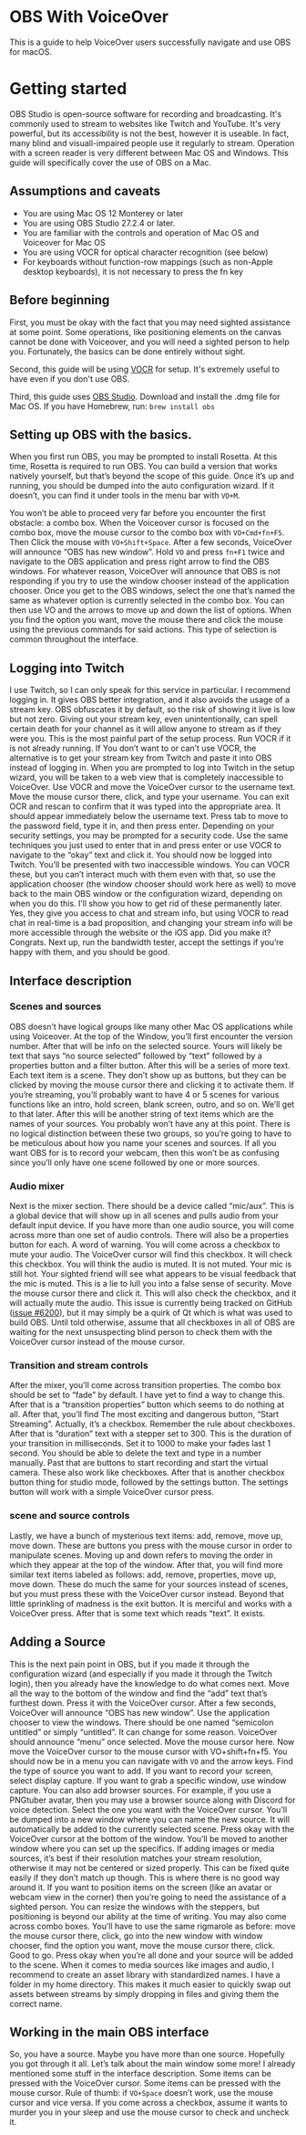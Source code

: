 # OBS With VoiceOver

This is a guide to help VoiceOver users successfully navigate and use OBS for macOS.

# Getting started

OBS Studio is open-source software for recording and broadcasting. It's commonly used to stream to websites like Twitch and YouTube. It's very powerful, but its accessibility is not the best, however it is useable. In fact, many blind and visuall-impaired people use it regularly to stream. Operation with a screen reader is very different between Mac OS and Windows. This guide will specifically cover the use of OBS on a Mac.

## Assumptions and caveats

- You are using Mac OS 12 Monterey or later
- You are using OBS Studio 27.2.4 or later. 
- You are familiar with the controls and operation of Mac OS and Voiceover for Mac OS
- You are using VOCR for optical character recognition (see below)
- For keyboards without function-row mappings (such as non-Apple desktop keyboards), it is not necessary to press the fn key

## Before beginning

First, you must be okay with the fact that you may need sighted assistance at some point. Some operations, like positioning elements on the canvas cannot be done with Voiceover, and you will need a sighted person to help you. Fortunately, the basics can be done entirely without sight.

Second, this guide will be using [VOCR](https://github.com/chigkim/vocr) for setup. It's extremely useful to have even if you don't use OBS.

Third, this guide uses [OBS Studio](https://obsproject.com/). Download and install the .dmg file for Mac OS. If you have Homebrew, run: `brew install obs`

## Setting up OBS with the basics.

When you first run OBS, you may be prompted to install Rosetta. At this time, Rosetta is required to run OBS. You can build a version that works natively yourself, but that’s beyond the scope of this guide. Once it’s up and running, you should be dumped into the auto configuration wizard. If it doesn’t, you can find it under tools in the menu bar with `VO+M`.

You won’t be able to proceed very far before you encounter the first obstacle: a combo box. When the Voiceover cursor is focused on the combo box, move the mouse cursor to the combo box with `VO+Cmd+fn+F5`. Then Click the mouse with `VO+Shift+Space`. After a few seconds, VoiceOver will announce “OBS has new window”. Hold `VO` and press `fn+F1` twice and navigate to the OBS application and press right arrow to find the OBS windows. For whatever reason, VoiceOver will announce that OBS is not responding if you try to use the window chooser instead of the application chooser. Once you get to the OBS windows, select the one that’s named the same as whatever option is currently selected in the combo box. You can then use VO and the arrows to move up and down the list of options. When you find the option you want, move the mouse there and click the mouse using the previous commands for said actions. This type of selection is common throughout the interface.

## Logging into Twitch

I use Twitch, so I can only speak for this service in particular. I recommend logging in. It gives OBS better integration, and it also avoids the usage of a stream key. OBS obfuscates it by default, so the risk of showing it live is low but not zero. Giving out your stream key, even unintentionally, can spell certain death for your channel as it will allow anyone to stream as if they were you. This is the most painful part of the setup process.
Run VOCR if it is not already running. If You don’t want to or can’t use VOCR, the alternative is to get your stream key from Twitch and paste it into OBS instead of logging in. When you are prompted to log into Twitch in the setup wizard, you will be taken to a web view that is completely inaccessible to VoiceOver. Use VOCR and move the VoiceOver cursor to the username text. Move the mouse cursor there, click, and type your username. You can exit OCR and rescan to confirm that it was typed into the appropriate area. It should appear immediately below the username text. Press tab to move to the password field, type it in, and then press enter. Depending on your security settings, you may be prompted for a security code. Use the same techniques you just used to enter that in and press enter or use VOCR to navigate to the “okay” text and click it. You should now be logged into Twitch. You’ll be presented with two inaccessible windows. You can VOCR these, but you can’t interact much with them even with that, so use the application chooser (the window chooser should work here as well) to move back to the main OBS window or the configuration wizard, depending on when you do this. I’ll show you how to get rid of these permanently later. Yes, they give you access to chat and stream info, but using VOCR to read chat in real-time is a bad proposition, and changing your stream info will be more accessible through the website or the iOS app.
Did you make it? Congrats. Next up, run the bandwidth tester, accept the settings if you’re happy with them, and you should be good.

## Interface description

### Scenes and sources

OBS doesn’t have logical groups like many other Mac OS applications while using Voiceover. At the top of the Window, you’ll first encounter the version number. After that will be info on the selected source. Yours will likely be text that says “no source selected” followed by “text” followed by a properties button and a filter button. After this will be a series of more text. Each text item is a scene. They don’t show up as buttons, but they can be clicked by moving the mouse cursor there and clicking it to activate them. If you’re streaming, you’ll probably want to have 4 or 5 scenes for various functions like an intro, hold screen, blank screen, outro, and so on. We’ll get to that later. After this will be another string of text items which are the names of your sources. You probably won’t have any at this point. There is no logical distinction between these two groups, so you’re going to have to be meticulous about how you name your scenes and sources. If all you want OBS for is to record your webcam, then this won’t be as confusing since you’ll only have one scene followed by one or more sources.

### Audio mixer

Next is the mixer section. There should be a device called “mic/aux”. This is a global device that will show up in all scenes and pulls audio from your default input device. If you have more than one audio source, you will come across more than one set of audio controls. There will also be a properties button for each. A word of warning. You will come across a checkbox to mute your audio. The VoiceOver cursor will find this checkbox. It will check this checkbox. You will think the audio is muted. It is not muted. Your mic is still hot. Your sighted friend will see what appears to be visual feedback that the mic is muted. This is a lie to lull you into a false sense of security. Move the mouse cursor there and click it. This will also check the checkbox, and it will actually mute the audio. This issue is currently being tracked on GitHub ([issue #6200](https://github.com/obsproject/obs-studio/issues/6200)), but it may simply be a quirk of Qt which is what was used to build OBS. Until told otherwise, assume that all checkboxes in all of OBS are waiting for the next unsuspecting blind person to check them with the VoiceOver cursor instead of the mouse cursor.

### Transition and stream controls

After the mixer, you’ll come across transition properties. The combo box should be set to “fade” by default. I have yet to find a way to change this. After that is a “transition properties” button which seems to do nothing at all. After that, you’ll find The most exciting and dangerous button, “Start Streaming”. Actually, it’s a checkbox. Remember the rule about checkboxes. After that is “duration” text with a stepper set to 300. This is the duration of your transition in milliseconds. Set it to 1000 to make your fades last 1 second. You should be able to delete the text and type in a number manually. Past that are buttons to start recording and start the virtual camera. These also work like checkboxes. After that is another checkbox button thing for studio mode, followed by the settings button. The settings button will work with a simple VoiceOver cursor press.

### scene and source controls

Lastly, we have a bunch of mysterious text items: add, remove, move up, move down. These are buttons you press with the mouse cursor in order to manipulate scenes. Moving up and down refers to moving the order in which they appear at the top of the window. After that, you will find more similar text items labeled as follows: add, remove, properties, move up, move down. These do much the same for your sources instead of scenes, but you must press these with the VoiceOver cursor instead. Beyond that little sprinkling of madness is the exit button. It is merciful and works with a VoiceOver press. After that is some text which reads “text”. It exists.

## Adding a Source

This is the next pain point in OBS, but if you made it through the configuration wizard (and especially if you made it through the Twitch login), then you already have the knowledge to do what comes next. Move all the way to the bottom of the window and find the “add” text that’s furthest down. Press it with the VoiceOver cursor. After a few seconds, VoiceOver will announce “OBS has new window”. Use the application chooser to view the windows. There should be one named “semicolon untitled” or simply “untitled”. It can change for some reason. VoiceOver should announce “menu” once selected. Move the mouse cursor here. Now move the VoiceOver cursor to the mouse cursor with VO+shift+fn+f5. You should now be in a menu you can navigate with `VO` and the arrow keys. Find the type of source you want to add. If you want to record your screen, select display capture. If you want to grab a specific window, use window capture. You can also add browser sources. For example, if you use a PNGtuber avatar, then you may use a browser source along with Discord for voice detection. Select the one you want with the VoiceOver cursor. You’ll be dumped into a new window where you can name the new source. It will automatically be added to the currently selected scene. Press okay with the VoiceOver cursor at the bottom of the window. You’ll be moved to another window where you can set up the specifics. If adding images or media sources, it’s best if their resolution matches your stream resolution, otherwise it may not be centered or sized properly. This can be fixed quite easily if they don’t match up though. This is where there is no good way around it. If you want to position items on the screen (like an avatar or webcam view in the corner) then you’re going to need the assistance of a sighted person. You can resize the windows with the steppers, but positioning is beyond our ability at the time of writing. You may also come across combo boxes. You’ll have to use the same rigmarole as before: move the mouse cursor there, click, go into the new window with window chooser, find the option you want, move the mouse cursor there, click. Good to go. Press okay when you’re all done and your source will be added to the scene. When it comes to media sources like images and audio, I recommend to create an asset library with standardized names. I have a folder in my home directory. This makes it much easier to quickly swap out assets between streams by simply dropping in files and giving them the correct name.

## Working in the main OBS interface

So, you have a source. Maybe you have more than one source. Hopefully you got through it all. Let’s talk about the main window some more! I already mentioned some stuff in the interface description. Some items can be pressed with the VoiceOver cursor. Some items can be pressed with the mouse cursor. Rule of thumb: if `VO+Space` doesn’t work, use the mouse cursor and vice versa. If you come across a checkbox, assume it wants to murder you in your sleep and use the mouse cursor to check and uncheck it.
